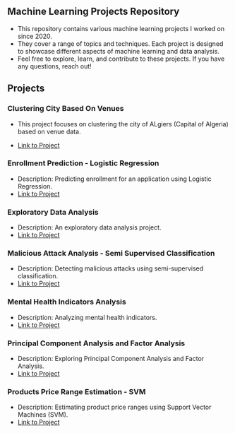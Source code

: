 ## Machine Learning Projects Repository

* This repository contains various machine learning projects I worked on since 2020.
* They cover a range of topics and techniques.
Each project is designed to showcase different aspects of machine learning and data analysis.
* Feel free to explore, learn, and contribute to these projects.
If you have any questions, reach out!

## Projects

### Clustering City Based On Venues

- This project focuses on clustering the city of ALgiers (Capital of Algeria) based on venue data.
* [Link to Project](https://github.com/Hypatchia/MachineLearningModeling/tree/main/Clustering%20City%20Based%20On%20Venues)

### Enrollment Prediction - Logistic Regression

- Description: Predicting enrollment for an application using Logistic Regression.
- [Link to Project](link-to-project)

### Exploratory Data Analysis

- Description: An exploratory data analysis project.
- [Link to Project](link-to-project)

### Malicious Attack Analysis - Semi Supervised Classification

- Description: Detecting malicious attacks using semi-supervised classification.
- [Link to Project](link-to-project)

### Mental Health Indicators Analysis

- Description: Analyzing mental health indicators.
- [Link to Project](link-to-project)

### Principal Component Analysis and Factor Analysis

- Description: Exploring Principal Component Analysis and Factor Analysis.
- [Link to Project](link-to-project)

### Products Price Range Estimation - SVM

- Description: Estimating product price ranges using Support Vector Machines (SVM).
- [Link to Project](link-to-project)
